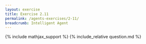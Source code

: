 ```yaml
---
layout: exercise
title: Exercise 2.11
permalink: /agents-exercises/2-11/
breadcrumb: Intelligent Agent
---
```


{% include mathjax_support %}
{% include_relative question.md %}
